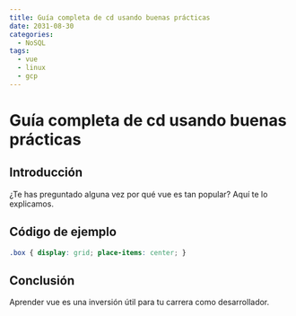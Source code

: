 ```yaml
---
title: Guía completa de cd usando buenas prácticas
date: 2031-08-30
categories:
  - NoSQL
tags:
  - vue
  - linux
  - gcp
---
```


# Guía completa de cd usando buenas prácticas

## Introducción

¿Te has preguntado alguna vez por qué vue es tan popular? Aquí te lo explicamos.

## Código de ejemplo

```css
.box { display: grid; place-items: center; }
```

## Conclusión

Aprender vue es una inversión útil para tu carrera como desarrollador.